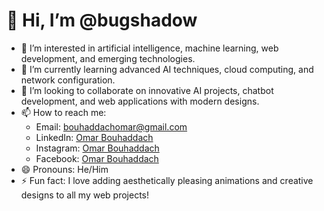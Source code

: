# 👋 Hi, I’m @bugshadow

- 👀 I’m interested in artificial intelligence, machine learning, web development, and emerging technologies.
- 🌱 I’m currently learning advanced AI techniques, cloud computing, and network configuration.
- 💞️ I’m looking to collaborate on innovative AI projects, chatbot development, and web applications with modern designs.
- 📫 How to reach me:  
  - Email: [bouhaddachomar@gmail.com](mailto:bouhaddachomar@gmail.com)  
  - LinkedIn: [Omar Bouhaddach](https://www.linkedin.com/in/omar-bouhaddach-7420a02b4?utm_source=share&utm_campaign=share_via&utm_content=profile&utm_medium=android_app)  
  - Instagram: [Omar Bouhaddach](https://www.instagram.com/omar_bouhaddach/profilecard/?igsh=aHhuOWN3dGNmM2Vv)  
  - Facebook: [Omar Bouhaddach](https://www.facebook.com/share/aJZHGhNi5YeLWCDa/)
- 😄 Pronouns: He/Him
- ⚡ Fun fact: I love adding aesthetically pleasing animations and creative designs to all my web projects!

<!---
bugshadow/bugshadow is a ✨ special ✨ repository because its `README.md` (this file) appears on your GitHub profile.
You can click the Preview link to take a look at your changes.
--->

